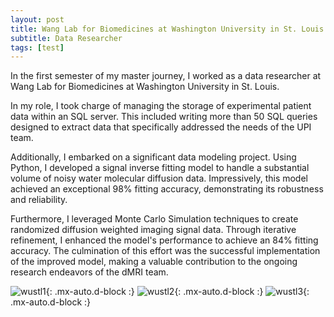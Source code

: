 ```yaml
---
layout: post
title: Wang Lab for Biomedicines at Washington University in St. Louis
subtitle: Data Researcher
tags: [test]
---
```

In the first semester of my master journey, I worked as a data researcher at Wang Lab for Biomedicines at Washington University in St. Louis.

In my role, I took charge of managing the storage of experimental patient data within an SQL server. This included writing more than 50 SQL queries designed to extract data that specifically addressed the needs of the UPI team.

Additionally, I embarked on a significant data modeling project. Using Python, I developed a signal inverse fitting model to handle a substantial volume of noisy water molecular diffusion data. Impressively, this model achieved an exceptional 98% fitting accuracy, demonstrating its robustness and reliability.

Furthermore, I leveraged Monte Carlo Simulation techniques to create randomized diffusion weighted imaging signal data. Through iterative refinement, I enhanced the model's performance to achieve an 84% fitting accuracy. The culmination of this effort was the successful implementation of the improved model, making a valuable contribution to the ongoing research endeavors of the dMRI team.

![wustl1](/assets/img/personal-wustl.jpeg){: .mx-auto.d-block :}
![wustl2](/assets/img/Wang_Lab_Round_2-15_group.jpg){: .mx-auto.d-block :}
![wustl3](/assets/img/221206_mckelvey_womenshealth_0374.jpg){: .mx-auto.d-block :}

